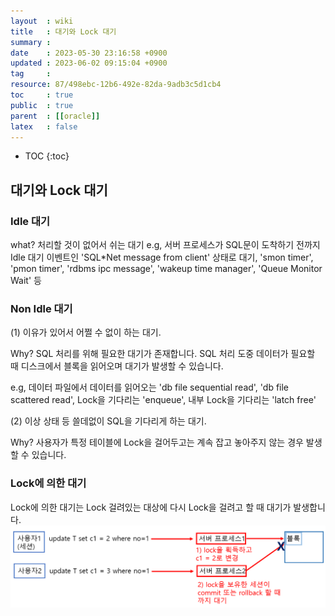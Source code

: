 ```yaml
---
layout  : wiki
title   : 대기와 Lock 대기
summary : 
date    : 2023-05-30 23:16:58 +0900
updated : 2023-06-02 09:15:04 +0900
tag     : 
resource: 87/498ebc-12b6-492e-82da-9adb3c5d1cb4
toc     : true
public  : true
parent  : [[oracle]]
latex   : false
---
```

* TOC
{:toc}

## 대기와 Lock 대기

### Idle 대기
what? 
처리할 것이 없어서 쉬는 대기
 e.g, 서버 프로세스가 SQL문이 도착하기 전까지 Idle 대기 이벤트인 'SQL*Net message from client'  상태로 대기, 'smon timer', 'pmon timer', 'rdbms ipc message', 'wakeup time manager', 'Queue Monitor Wait' 등

### Non Idle 대기
(1) 이유가 있어서 어쩔 수 없이 하는 대기. 

Why? SQL 처리를 위해 필요한 대기가 존재합니다. SQL 처리 도중 데이터가 필요할 때 디스크에서 블록을 읽어오며 대기가 발생할 수 있습니다.

e.g, 데이터 파일에서 데이터를 읽어오는 'db file sequential read', 'db file scattered read', Lock을 기다리는 'enqueue', 내부 Lock을 기다리는 'latch free'

(2) 이상 상태 등 쓸데없이 SQL을 기다리게 하는 대기.

Why? 사용자가 특정 테이블에 Lock을 걸어두고는 계속 잡고 놓아주지 않는 경우 발생할 수 있습니다. 

### Lock에 의한 대기
Lock에 의한 대기는 Lock 걸려있는 대상에 다시 Lock을 걸려고 할 때 대기가 발생합니다.
![image]( /resource/87/498ebc-12b6-492e-82da-9adb3c5d1cb4/242753488-5776d139-4ad2-4635-8e72-e381800d4af6.png)
